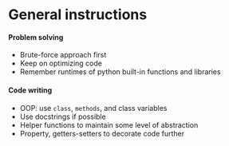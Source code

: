 # General instructions

#### Problem solving
* Brute-force approach first
* Keep on optimizing code
* Remember runtimes of python built-in functions and libraries

#### Code writing
* OOP: use `class`, `methods`, and class variables
* Use docstrings if possible
* Helper functions to maintain some level of abstraction
* Property, getters-setters to decorate code further